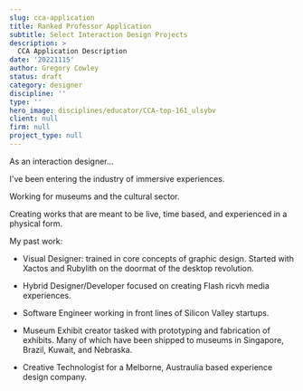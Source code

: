 ```yaml
---
slug: cca-application
title: Ranked Professor Application
subtitle: Select Interaction Design Projects
description: >
  CCA Application Description
date: '20221115'
author: Gregory Cowley
status: draft
category: designer
discipline: ''
type: ''
hero_image: disciplines/educator/CCA-top-161_ulsybv
client: null
firm: null
project_type: null
---
```


As an interaction designer...

I've been entering the industry of immersive experiences.

Working for museums and the cultural sector.

Creating works that are meant to be live, time based, and experienced in a physical form.

My past work:

- Visual Designer: trained in core concepts of graphic design. Started with Xactos and Rubylith on the doormat of the desktop revolution.

- Hybrid Designer/Developer focused on creating Flash ricvh media experiences.

- Software Engineer working in front lines of Silicon Valley startups.

- Museum Exhibit creator tasked with prototyping and fabrication of exhibits. Many of which have been shipped to museums in Singapore, Brazil, Kuwait, and Nebraska.

- Creative Technologist for a Melborne, Austraulia based experience design company.



